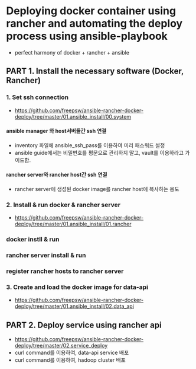# Deploying docker container using rancher and automating the deploy process using ansible-playbook
- perfect harmony of docker + rancher + ansible

## PART 1. Install the necessary software (Docker, Rancher)

### 1. Set ssh connection
- https://github.com/freepsw/ansible-rancher-docker-deploy/tree/master/01.ansible_install/00.system
#### ansible manager 와 host서버들간 ssh 연결
- inventory 파일에 ansible_ssh_pass를 이용하여 미리 패스워드 설정
- ansible guide에서는 비밀번호를 평문으로 관리하지 말고, vault를 이용하라고 가이드함.

#### rancher server와 rancher host간 ssh 연결
- rancher server에 생성된 docker image를 rancher host에 복사하는 용도

### 2. Install & run docker & rancher server
- https://github.com/freepsw/ansible-rancher-docker-deploy/tree/master/01.ansible_install/01.rancher
### docker instll & run

### rancher server install & run

### register rancher hosts to rancher server


### 3. Create and load the docker image for data-api
- https://github.com/freepsw/ansible-rancher-docker-deploy/tree/master/01.ansible_install/02.data_api


## PART 2. Deploy service using rancher api
- https://github.com/freepsw/ansible-rancher-docker-deploy/tree/master/02.service_deploy
- curl command를 이용하여, data-api service 배포
- curl command를 이용하여, hadoop cluster 배포
